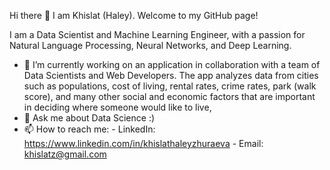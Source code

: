 Hi there 👋 I am Khislat (Haley). Welcome to my GitHub page!

I am a Data Scientist and Machine Learning Engineer, with a passion for Natural Language Processing, Neural Networks, and Deep Learning. 

- 🔭 I’m currently working on an application in collaboration with a team of Data Scientists and Web Developers. The app analyzes data from cities such as populations, cost of living, rental rates, crime rates, park (walk score), and many other social and economic factors that are important in deciding where someone would like to live,   
- 💬 Ask me about Data Science :) 
- 📫 How to reach me: 
      - LinkedIn: https://www.linkedin.com/in/khislathaleyzhuraeva
      - Email: khislatz@gmail.com 
